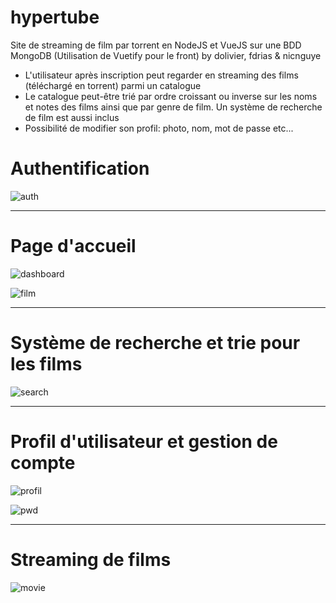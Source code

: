 # hypertube
Site de streaming de film par torrent en NodeJS et VueJS sur une BDD MongoDB (Utilisation de Vuetify pour le front) by dolivier, fdrias & nicnguye

- L'utilisateur après inscription peut regarder en streaming des films (téléchargé en torrent) parmi un catalogue
- Le catalogue peut-être trié par ordre croissant ou inverse sur les noms et notes des films ainsi que par genre de film. Un système de recherche de film est aussi inclus
- Possibilité de modifier son profil: photo, nom, mot de passe etc...


# Authentification
![auth](https://user-images.githubusercontent.com/33840666/58275889-5d931f00-7d96-11e9-9efb-eab11cb0ae3e.png)


***
# Page d'accueil
![dashboard](https://user-images.githubusercontent.com/33840666/58275906-6552c380-7d96-11e9-86f7-0cca08238425.png)

![film](https://user-images.githubusercontent.com/33840666/58276261-44d73900-7d97-11e9-87cc-e15340f07173.png)

***
# Système de recherche et trie pour les films
![search](https://user-images.githubusercontent.com/33840666/58276229-32f59600-7d97-11e9-9e72-3b0fee89013e.png)


***
# Profil d'utilisateur et gestion de compte
![profil](https://user-images.githubusercontent.com/33840666/58276179-122d4080-7d97-11e9-9d46-6c0b0f2e5a61.png)

![pwd](https://user-images.githubusercontent.com/33840666/58276334-7a7c2200-7d97-11e9-84f7-ed9554f3317e.png)


***
# Streaming de films
![movie](https://user-images.githubusercontent.com/33840666/58276287-54568200-7d97-11e9-89b3-08a161261896.png)
